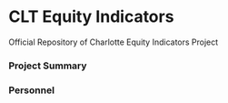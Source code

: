 # CLT Equity Indicators

Official Repository of Charlotte Equity Indicators Project 

### Project Summary


### Personnel
